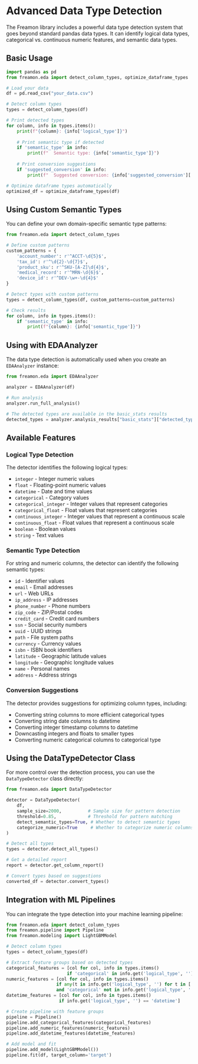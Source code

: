 # Advanced Data Type Detection

The Freamon library includes a powerful data type detection system that goes beyond standard pandas data types. It can identify logical data types, categorical vs. continuous numeric features, and semantic data types.

## Basic Usage

```python
import pandas as pd
from freamon.eda import detect_column_types, optimize_dataframe_types

# Load your data
df = pd.read_csv("your_data.csv")

# Detect column types
types = detect_column_types(df)

# Print detected types
for column, info in types.items():
    print(f"{column}: {info['logical_type']}")
    
    # Print semantic type if detected
    if 'semantic_type' in info:
        print(f"  Semantic type: {info['semantic_type']}")
        
    # Print conversion suggestions
    if 'suggested_conversion' in info:
        print(f"  Suggested conversion: {info['suggested_conversion']['convert_to']}")

# Optimize dataframe types automatically
optimized_df = optimize_dataframe_types(df)
```

## Using Custom Semantic Types

You can define your own domain-specific semantic type patterns:

```python
from freamon.eda import detect_column_types

# Define custom patterns
custom_patterns = {
    'account_number': r'^ACCT-\d{5}$',
    'tax_id': r'^\d{2}-\d{7}$',
    'product_sku': r'^SKU-[A-Z]\d{4}$',
    'medical_record': r'^MRN-\d{6}$',
    'device_id': r'^DEV-\w+-\d{4}$'
}

# Detect types with custom patterns
types = detect_column_types(df, custom_patterns=custom_patterns)

# Check results
for column, info in types.items():
    if 'semantic_type' in info:
        print(f"{column}: {info['semantic_type']}")
```

## Using with EDAAnalyzer

The data type detection is automatically used when you create an `EDAAnalyzer` instance:

```python
from freamon.eda import EDAAnalyzer

analyzer = EDAAnalyzer(df)

# Run analysis
analyzer.run_full_analysis()

# The detected types are available in the basic_stats results
detected_types = analyzer.analysis_results["basic_stats"]["detected_types"]
```

## Available Features

### Logical Type Detection

The detector identifies the following logical types:

- `integer` - Integer numeric values
- `float` - Floating-point numeric values
- `datetime` - Date and time values
- `categorical` - Category values
- `categorical_integer` - Integer values that represent categories
- `categorical_float` - Float values that represent categories
- `continuous_integer` - Integer values that represent a continuous scale
- `continuous_float` - Float values that represent a continuous scale
- `boolean` - Boolean values
- `string` - Text values

### Semantic Type Detection

For string and numeric columns, the detector can identify the following semantic types:

- `id` - Identifier values
- `email` - Email addresses
- `url` - Web URLs
- `ip_address` - IP addresses
- `phone_number` - Phone numbers
- `zip_code` - ZIP/Postal codes
- `credit_card` - Credit card numbers
- `ssn` - Social security numbers
- `uuid` - UUID strings
- `path` - File system paths
- `currency` - Currency values
- `isbn` - ISBN book identifiers
- `latitude` - Geographic latitude values
- `longitude` - Geographic longitude values
- `name` - Personal names
- `address` - Address strings

### Conversion Suggestions

The detector provides suggestions for optimizing column types, including:

- Converting string columns to more efficient categorical types
- Converting string date columns to datetime
- Converting integer timestamp columns to datetime
- Downcasting integers and floats to smaller types
- Converting numeric categorical columns to categorical type

## Using the DataTypeDetector Class

For more control over the detection process, you can use the `DataTypeDetector` class directly:

```python
from freamon.eda import DataTypeDetector

detector = DataTypeDetector(
    df,
    sample_size=2000,          # Sample size for pattern detection
    threshold=0.85,            # Threshold for pattern matching
    detect_semantic_types=True, # Whether to detect semantic types
    categorize_numeric=True     # Whether to categorize numeric columns
)

# Detect all types
types = detector.detect_all_types()

# Get a detailed report
report = detector.get_column_report()

# Convert types based on suggestions
converted_df = detector.convert_types()
```

## Integration with ML Pipelines

You can integrate the type detection into your machine learning pipeline:

```python
from freamon.eda import detect_column_types
from freamon.pipeline import Pipeline
from freamon.modeling import LightGBMModel

# Detect column types
types = detect_column_types(df)

# Extract feature groups based on detected types
categorical_features = [col for col, info in types.items() 
                       if 'categorical' in info.get('logical_type', '')]
numeric_features = [col for col, info in types.items() 
                   if any(t in info.get('logical_type', '') for t in ['continuous', 'float', 'integer']) 
                   and 'categorical' not in info.get('logical_type', '')]
datetime_features = [col for col, info in types.items() 
                    if info.get('logical_type', '') == 'datetime']

# Create pipeline with feature groups
pipeline = Pipeline()
pipeline.add_categorical_features(categorical_features)
pipeline.add_numeric_features(numeric_features)
pipeline.add_datetime_features(datetime_features)

# Add model and fit
pipeline.add_model(LightGBMModel())
pipeline.fit(df, target_column='target')
```